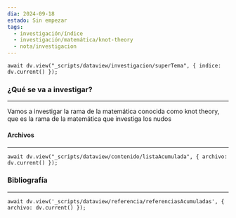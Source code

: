 ```yaml
---
dia: 2024-09-18
estado: Sin empezar
tags:
  - investigación/índice
  - investigación/matemática/knot-theory
  - nota/investigacion
---
```

```dataviewjs
await dv.view("_scripts/dataview/investigacion/superTema", { indice: dv.current() });
```
### ¿Qué se va a investigar?
---
Vamos a investigar la rama de la matemática conocida como knot theory, que es la rama de la matemática que investiga los nudos 


#### Archivos
---
```dataviewjs
await dv.view("_scripts/dataview/contenido/listaAcumulada", { archivo: dv.current() });
```


### Bibliografía
---
```dataviewjs
await dv.view('_scripts/dataview/referencia/referenciasAcumuladas', { archivo: dv.current() });
```